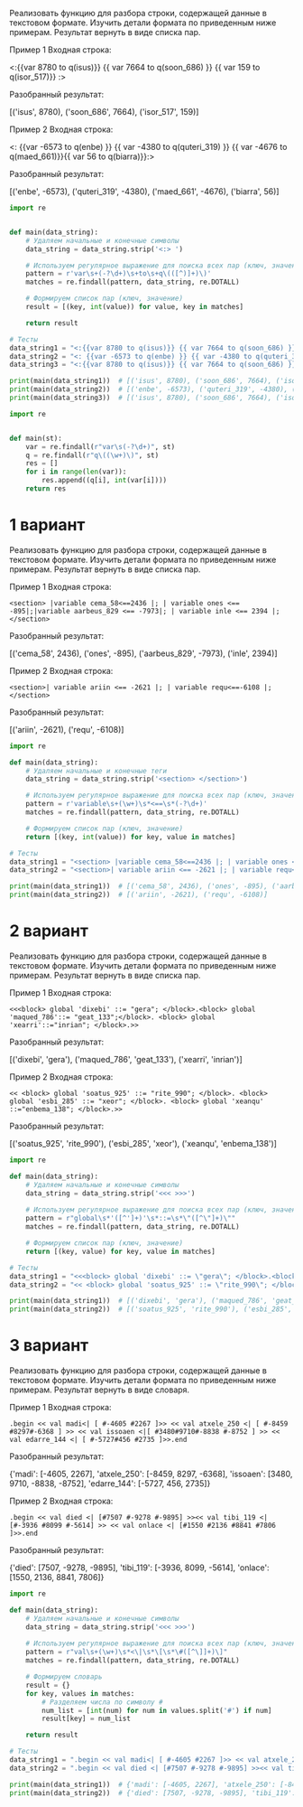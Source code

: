 Реализовать функцию для разбора строки, содержащей данные в текстовом формате. Изучить детали формата по приведенным ниже примерам. Результат вернуть в виде списка пар.

Пример 1 Входная строка:

<:{{var 8780 to q(isus)}} {{ var 7664 to q(soon_686) }} {{ var 159 to q(isor_517)}} :>

Разобранный результат:

[('isus', 8780), ('soon_686', 7664), ('isor_517', 159)]

Пример 2 Входная строка:

<: {{var -6573 to q(enbe) }} {{ var -4380 to q(quteri_319) }} {{ var -4676 to q(maed_661)}}{{ var 56 to q(biarra)}}:>

Разобранный результат:

[('enbe', -6573), ('quteri_319', -4380), ('maed_661', -4676), ('biarra', 56)]

```python
import re


def main(data_string):
    # Удаляем начальные и конечные символы
    data_string = data_string.strip('<:> ')

    # Используем регулярное выражение для поиска всех пар (ключ, значение)
    pattern = r'var\s+(-?\d+)\s+to\s+q\(([^)]+)\)'
    matches = re.findall(pattern, data_string, re.DOTALL)

    # Формируем список пар (ключ, значение)
    result = [(key, int(value)) for value, key in matches]

    return result

# Тесты
data_string1 = "<:{{var 8780 to q(isus)}} {{ var 7664 to q(soon_686) }} {{ var 159 to q(isor_517)}} :>"
data_string2 = "<: {{var -6573 to q(enbe) }} {{ var -4380 to q(quteri_319) }} {{ var -4676 to q(maed_661)}}{{ var 56 to q(biarra)}}:>"
data_string3 = "<:{{var 8780 to q(isus)}} {{ var 7664 to q(soon_686) }} {{ var 159 to\nq(isor_517)}} :>"

print(main(data_string1))  # [('isus', 8780), ('soon_686', 7664), ('isor_517', 159)]
print(main(data_string2))  # [('enbe', -6573), ('quteri_319', -4380), ('maed_661', -4676), ('biarra', 56)]
print(main(data_string3))  # [('isus', 8780), ('soon_686', 7664), ('isor_517', 159)]
```

```python
import re


def main(st):
    var = re.findall(r"var\s(-?\d+)", st)
    q = re.findall(r"q\((\w+)\)", st)
    res = []
    for i in range(len(var)):
        res.append((q[i], int(var[i])))
    return res

```

# 1 вариант
Реализовать функцию для разбора строки, содержащей данные в текстовом формате. Изучить детали формата по приведенным ниже примерам. Результат вернуть в виде списка пар.

Пример 1 Входная строка:

`<section> |variable cema_58<==2436 |; | variable ones <== -895|;|variable aarbeus_829 <== -7973|; | variable inle <== 2394 |;</section>`

Разобранный результат:

[('cema_58', 2436), ('ones', -895), ('aarbeus_829', -7973), ('inle', 2394)]

Пример 2 Входная строка:

`<section>| variable ariin <== -2621 |; | variable requ<==-6108 |;</section>`

Разобранный результат:

[('ariin', -2621), ('requ', -6108)]

```python
import re

def main(data_string):
    # Удаляем начальные и конечные теги
    data_string = data_string.strip('<section> </section>')

    # Используем регулярное выражение для поиска всех пар (ключ, значение)
    pattern = r'variable\s+(\w+)\s*<==\s*(-?\d+)'
    matches = re.findall(pattern, data_string, re.DOTALL)

    # Формируем список пар (ключ, значение)
    return [(key, int(value)) for key, value in matches]

# Тесты
data_string1 = "<section> |variable cema_58<==2436 |; | variable ones <== -895|;|variable aarbeus_829 <== -7973|; | variable inle <== 2394 |;</section>"
data_string2 = "<section>| variable ariin <== -2621 |; | variable requ<== -6108 |;</section>"

print(main(data_string1))  # [('cema_58', 2436), ('ones', -895), ('aarbeus_829', -7973), ('inle', 2394)]
print(main(data_string2))  # [('ariin', -2621), ('requ', -6108)]
```

# 2 вариант
Реализовать функцию для разбора строки, содержащей данные в текстовом формате. Изучить детали формата по приведенным ниже примерам. Результат вернуть в виде списка пар.

Пример 1 Входная строка:

`<<<block> global 'dixebi' ::= "gera"; </block>.<block> global 'maqued_786'::= "geat_133";</block>. <block> global 'xearri'::="inrian"; </block>.>>`

Разобранный результат:

[('dixebi', 'gera'), ('maqued_786', 'geat_133'), ('xearri', 'inrian')]

Пример 2 Входная строка:

`<< <block> global 'soatus_925' ::= "rite_990"; </block>. <block> global 'esbi_285' ::= "xeor"; </block>. <block> global 'xeanqu' ::="enbema_138"; </block>.>>`

Разобранный результат:

[('soatus_925', 'rite_990'), ('esbi_285', 'xeor'), ('xeanqu', 'enbema_138')]

```python
import re

def main(data_string):
    # Удаляем начальные и конечные символы
    data_string = data_string.strip('<<< >>>')
    
    # Используем регулярное выражение для поиска всех пар (ключ, значение)
    pattern = r"global\s*'([^']+)'\s*::=\s*\"([^\"]+)\""
    matches = re.findall(pattern, data_string, re.DOTALL)

    # Формируем список пар (ключ, значение)
    return [(key, value) for key, value in matches]

# Тесты
data_string1 = "<<<block> global 'dixebi' ::= \"gera\"; </block>.<block> global 'maqued_786'::= \"geat_133\";</block>. <block> global 'xearri'::=\"inrian\"; </block>.>>>"
data_string2 = "<< <block> global 'soatus_925' ::= \"rite_990\"; </block>. <block> global 'esbi_285' ::= \"xeor\"; </block>. <block> global 'xeanqu' ::=\"enbema_138\"; </block>.>>"

print(main(data_string1))  # [('dixebi', 'gera'), ('maqued_786', 'geat_133'), ('xearri', 'inrian')]
print(main(data_string2))  # [('soatus_925', 'rite_990'), ('esbi_285', 'xeor'), ('xeanqu', 'enbema_138')]
```

# 3 вариант
Реализовать функцию для разбора строки, содержащей данные в текстовом формате. Изучить детали формата по приведенным ниже примерам. Результат вернуть в виде словаря.

Пример 1 Входная строка:

`.begin << val madi<| [ #-4605 #2267 ]>> << val atxele_250 <| [ #-8459 #8297#-6368 ] >> << val issoaen <|[ #3480#9710#-8838 #-8752 ] >> << val edarre_144 <| [ #-5727#456 #2735 ]>>.end`

Разобранный результат:

{'madi': [-4605, 2267], 'atxele_250': [-8459, 8297, -6368], 'issoaen': [3480, 9710, -8838, -8752], 'edarre_144': [-5727, 456, 2735]}

Пример 2 Входная строка:

`.begin << val died <| [#7507 #-9278 #-9895] >><< val tibi_119 <| [#-3936 #8099 #-5614] >> << val onlace <| [#1550 #2136 #8841 #7806 ]>>.end`

Разобранный результат:

{'died': [7507, -9278, -9895], 'tibi_119': [-3936, 8099, -5614], 'onlace': [1550, 2136, 8841, 7806]}
 
```python
import re

def main(data_string):
    # Удаляем начальные и конечные символы
    data_string = data_string.strip('<<< >>>')
    
    # Используем регулярное выражение для поиска всех пар (ключ, значение)
    pattern = r"val\s+(\w+)\s*<\|\s*\[\s*\#([^\]]+)\]"
    matches = re.findall(pattern, data_string, re.DOTALL)

    # Формируем словарь
    result = {}
    for key, values in matches:
        # Разделяем числа по символу #
        num_list = [int(num) for num in values.split('#') if num]
        result[key] = num_list

    return result

# Тесты
data_string1 = ".begin << val madi<| [ #-4605 #2267 ]>> << val atxele_250 <| [ #-8459 #8297#-6368 ] >> << val issoaen <|[ #3480#9710#-8838 #-8752 ] >> << val edarre_144 <| [ #-5727#456 #2735 ]>>.end"
data_string2 = ".begin << val died <| [#7507 #-9278 #-9895] >><< val tibi_119 <| [#-3936 #8099 #-5614] >> << val onlace <| [#1550 #2136 #8841 #7806 ]>>.end"

print(main(data_string1))  # {'madi': [-4605, 2267], 'atxele_250': [-8459, 8297, -6368], 'issoaen': [3480, 9710, -8838, -8752], 'edarre_144': [-5727, 456, 2735]}
print(main(data_string2))  # {'died': [7507, -9278, -9895], 'tibi_119': [-3936, 8099, -5614], 'onlace': [1550, 2136, 8841, 7806]}
```
